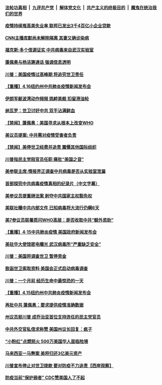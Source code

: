 

####  [法轮功真相](../../../../basic/blob/master/README.md?t=04170530) &nbsp;|&nbsp; [九评共产党](../../../../9ping.md/blob/master/README.md?t=04170530) &nbsp;|&nbsp; [解体党文化](../../../../jtdwh.md/blob/master/README.md?t=04170530)  &nbsp;|&nbsp; [共产主义的终极目的](../../../../gczydzjmd.md/blob/master/README.md?t=04170530) &nbsp;|&nbsp; [魔鬼在统治我们的世界](../../../../mgztzwmdsj.md/blob/master/README.md?t=04170530) 

#### [疫情持续推高美失业率 联邦已发出3千4百亿小企业贷款](../pages/prog203/a102824810.md?t=04170530) 

#### [CNN主播库默尚未解除隔离 其妻又确诊染病](../pages/prog203/a102824765.md?t=04170530) 

#### [福克斯:多个信源证实 中共病毒来自武汉实验室](../pages/prog203/a102824590.md?t=04170530) 

#### [蓬佩奥与杨洁篪通话 强调信息透明](../pages/prog203/a102824672.md?t=04170530) 

#### [川普：美国疫情过高峰期 将追究世卫责任](../pages/prog203/a102824674.md?t=04170530) 

#### [【重播】4.16纽约州中共肺炎疫情新闻发布会](../pages/prog203/a102824559.md?t=04170530) 

#### [伊朗军艇波湾动作频频 挑衅美舰 扣留港油轮](../pages/prog203/a102824250.md?t=04170530) 

#### [纳瓦罗：世卫讨好中共 双手沾满鲜血](../pages/prog203/a102824158.md?t=04170530) 

#### [【禁闻】蓬佩奥：美国寻求从根本上改变WHO](../pages/prog203/a102824150.md?t=04170530) 

#### [美议员提案: 中共需对疫情受害者负责](../pages/prog203/a102824054.md?t=04170530) 

#### [【禁闻】美停世卫经费并追责 震慑其他国际组织](../pages/prog203/a102824093.md?t=04170530) 

#### [川普指民主党阻官员任职 痛批“美国之音”](../pages/prog203/a102824043.md?t=04170530) 

#### [美参联主席:情报界正调查中共病毒是否从实验室泄漏](../pages/prog203/a102824017.md?t=04170530) 

#### [首部探究中共病毒疫情真相的纪录片（中文字幕）](../pages/prog203/a102821093.md?t=04170530) 

#### [美参议员提重磅法案 剥夺中共国家主权豁免权](../pages/prog203/a102823980.md?t=04170530) 

#### [美联社曝中共内部文件 已知病毒将大流行仍瞒6天](../pages/prog203/a102823940.md?t=04170530) 

#### [美7参议员联署质问WHO高层：是否收取中共“额外资助”](../pages/prog203/a102823956.md?t=04170530) 

#### [【重播】4·15中共肺炎疫情 美国政府新闻发布会](../pages/prog203/a102822988.md?t=04170530) 

#### [美驻华大使馆密电曝光 武汉病毒所“严重缺乏安全”](../pages/prog203/a102823953.md?t=04170530) 

#### [川普：美国将调查世卫 暂停资金](../pages/prog203/a102823863.md?t=04170530) 

#### [致函世卫索取资料 美国会正式启动病毒调查](../pages/prog203/a102823853.md?t=04170530) 

#### [川普：一个月前 经历生命中最惊恐的一天](../pages/prog203/a102823845.md?t=04170530) 

#### [【重播】4.15纽约州中共肺炎疫情新闻发布会](../pages/prog203/a102822986.md?t=04170530) 

#### [再批中共 蓬佩奥：要求提供疫情准确数据](../pages/prog203/a102823820.md?t=04170530) 

#### [州议员挺川普 成乔治亚首位支持连任的民主党官员](../pages/prog203/a102823811.md?t=04170530) 

#### [中共外交官私信求称赞 美国州议长回复：疯子](../pages/prog203/a102823303.md?t=04170530) 

#### [“小粉红”点燃怒火 500万美国华人面临险境](../pages/prog203/a102823567.md?t=04170530) 

#### [马来西亚一马弊案 美将归还3亿美元资产](../pages/prog203/a102823558.md?t=04170530) 

#### [川普宣布停止对世卫拨款 要对防疫不力追责【西岸观察】](../pages/prog203/a102823504.md?t=04170530) 

#### [防疫当前“保护弱者” CDC赞美国人了不起](../pages/prog203/a102823439.md?t=04170530) 

